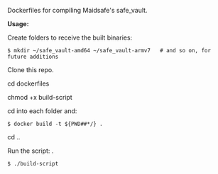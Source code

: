 Dockerfiles for compiling Maidsafe's safe_vault.

<b>Usage:</b>

Create folders to receive the built binaries:
```
$ mkdir ~/safe_vault-amd64 ~/safe_vault-armv7   # and so on, for future additions
```

Clone this repo.

cd dockerfiles

chmod +x build-script

cd into each folder and:

```
$ docker build -t ${PWD##*/} .
```
cd ..

Run the script:
.
```
$ ./build-script
```
